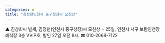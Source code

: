 ```yaml
---
categories: e
title: "김정헌인천시 중구청장씨 모친상"
---
```

▲ 진창희씨 별세, 김정헌(인천시 중구청장)씨 모친상 = 25일, 인천시 서구 보람인천장례식장 3층 VVIP호, 발인 27일 오전 8시. ☎ 010-2068-7122